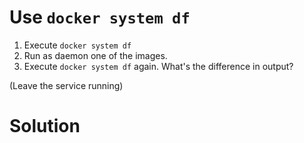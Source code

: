 
# Use `docker system df`

1. Execute `docker system df`
2. Run as daemon one of the images.
3. Execute `docker system df` again.
   What's the difference in output?

(Leave the service running)

# Solution
